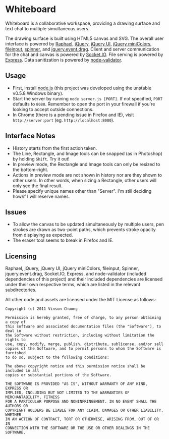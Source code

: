 # Whiteboard
Whiteboard is a collaborative workspace, providing a drawing surface and
text chat to multiple simultaneous users.

The drawing surface is built using HTML5 canvas and SVG. The overall user interface is powered by
[Raphael](http://raphaeljs.com),
[jQuery](http://jquery.com),
[jQuery UI](http://jqueryui.com),
[jQuery miniColors](http://abeautifulsite.net/blog/2011/02/jquery-minicolors-a-color-selector-for-input-controls/),
[fileinput](http://plugins.jquery.com/project/fileinput),
[spinner](http://www.jqueryin.com/projects/spinner-jquery-preloader-plugin/), and
[jquery.event.drag](http://threedubmedia.com/code/event/drag).
Client and server communication for the chat and canvas is powered by [Socket.IO](http://socket.io/).
File serving is powered by [Express](http://expressjs.com). Data sanitization is powered by
[node-validator](https://github.com/chriso/node-validator).

## Usage
* First, install [node.js](http://nodejs.org) (this project was developed using
the unstable v0.5.8 Windows binary).
* Start the server by running `node server.js [PORT]`. If not specified, `PORT` defaults to `8080`.
Remember to open the port in your firewall if you're looking to accept outside connections.
* In Chrome (there is a pending issue in Firefox and IE), visit `http://server:port`
(eg. `http://localhost:8080`).

## Interface Notes
* History starts from the first action taken.
* The Line, Rectangle, and Image tools can be snapped (as in Photoshop) by holding `Shift`. Try it out!
* In preview mode, the Rectangle and Image tools can only be resized to the bottom-right.
* Actions in preview mode are not shown in history nor are they shown to other users. In other words,
when sizing a Rectangle, other users will only see the final result.
* Please specify unique names other than "Server". I'm still deciding how/if I will reserve names.

## Issues
* To allow the canvas to be updated simultaneously by multiple users, pen strokes are
drawn as two-point paths, which prevents stroke opacity from displaying as expected.
* The eraser tool seems to break in Firefox and IE.

## Licensing
Raphael, jQuery, jQuery UI, jQuery miniColors, fileinput, Spinner, jquery.event.drag, Socket.IO, Express,
and node-validator (included dependencies of this project) and their included dependencies
are licensed under their own respective terms, which are listed in the relevant subdirectories.

All other code and assets are licensed under the MIT License as follows:

    Copyright (c) 2011 Vinson Chuong

    Permission is hereby granted, free of charge, to any person obtaining a copy of
    this software and associated documentation files (the "Software"), to deal in
    the Software without restriction, including without limitation the rights to
    use, copy, modify, merge, publish, distribute, sublicense, and/or sell
    copies of the Software, and to permit persons to whom the Software is furnished
    to do so, subject to the following conditions:

    The above copyright notice and this permission notice shall be included in all
    copies or substantial portions of the Software.

    THE SOFTWARE IS PROVIDED "AS IS", WITHOUT WARRANTY OF ANY KIND, EXPRESS OR
    IMPLIED, INCLUDING BUT NOT LIMITED TO THE WARRANTIES OF MERCHANTABILITY, FITNESS
    FOR A PARTICULAR PURPOSE AND NONINFRINGEMENT. IN NO EVENT SHALL THE AUTHORS OR
    COPYRIGHT HOLDERS BE LIABLE FOR ANY CLAIM, DAMAGES OR OTHER LIABILITY, WHETHER
    IN AN ACTION OF CONTRACT, TORT OR OTHERWISE, ARISING FROM, OUT OF OR IN
    CONNECTION WITH THE SOFTWARE OR THE USE OR OTHER DEALINGS IN THE SOFTWARE.
